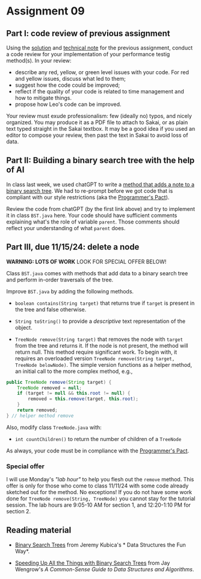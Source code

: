 # Assignment 09

## Part I: code review of previous assignment

Using the [solution](../08-sorting/DemoSorting.java) and [technical note](../08-sorting/TechNote.md) for the previous assignment, conduct a code review for your implementation of your performance testig method(s). In your review:

* describe any red, yellow, or green level issues with your code. For red and yellow issues, discuss what led to them;
* suggest how the code could be improved;
* reflect if the quality of your code is related to time management and how to mitigate things.
* propose how Leo's code can be improved.

Your review must exude professionalism: few (ideally no) typos, and nicely organized. You may produce it as a PDF file to attach to Sakai, or as plain text typed straight in the Sakai textbox. It may be a good idea if you used an editor to compose your review, then past the text in Sakai to avoid loss of data.
 

## Part II: Building a binary search tree with the help of AI

In class last week, we used chatGPT to write a [method that adds a note to a binary search tree](https://chatgpt.com/share/67261841-62fc-8000-bc24-7b5b99c8f36a). We had to re-prompt before we got code that is compliant with our style restrictions (aka the [Programmer's Pact](../misc/ProgrammerPact.pdf)).

Review the code from chatGPT (by the first link above) and try to implement it in class `BST.java` here. Your code should have sufficient comments explaining what's the role of variable `parent`. Those comments should reflect your understanding of what `parent` does.

## Part III, due 11/15/24: delete a node

**WARNING: LOTS OF WORK** LOOK FOR SPECIAL OFFER BELOW!

Class `BST.java` comes with methods that add data to a binary search tree and perform in-order traversals of the tree.

Improve `BST.java` by adding the following methods.

* `boolean contains(String target)` that returns true if `target` is present in the tree and false otherwise.

* `String toString()` to provide a *descriptive* text representation of the object.

* `TreeNode remove(String target)` that removes the node with `target` from the tree and returns it. If the node is not present, the method will return null. This method require significant work. To begin with, it requires an overloaded version `TreeNode remove(String target, TreeNode belowNode)`. The simple version functions as a helper method, an initial call to the more complex method, e.g.,
```java
public TreeNode remove(String target) {
    TreeNode removed = null;
    if (target != null && this.root != null) {
        removed = this.remove(target, this.root);
    }
    return removed;
} // helper method remove
```

Also, modify class `TreeNode.java` with:

* `int countChildren()` to return the number of children of a `TreeNode`

As always, your code must be in compliance with the [Programmer's Pact](../misc/ProgrammerPact.pdf).

### Special offer

I will use Monday's *"lab hour"* to help you flesh out the `remove` method. This offer is only for those who come to class 11/11/24 with some code already sketched out for the method. No exceptions! If you do not have some work done for `TreeNode remove(String, TreeNode)` you cannot stay for the tutorial session. The lab hours are 9:05-10 AM for section 1, and 12:20-1:10 PM for section 2.

## Reading material
 
* [Binary Search Trees](https://learning.oreilly.com/library/view/data-structures-the/9781098156602/c05.xhtml#h1-502604c05-0001) from Jeremy Kubica's * Data Structures the Fun Way*.

* [Speeding Up All the Things with Binary Search Trees](https://learning.oreilly.com/library/view/a-common-sense-guide/9781680508048/f_0143.xhtml) from Jay Wengrow's *A Common-Sense Guide to Data Structures and Algorithms*.

